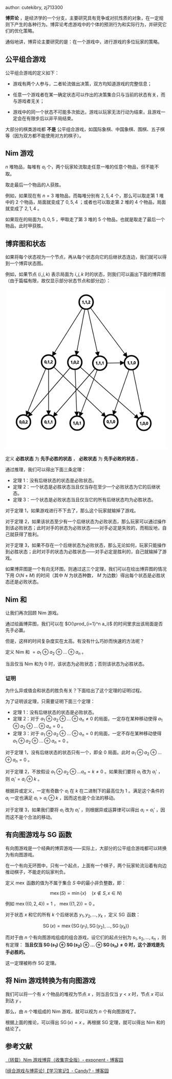 author: cutekibry, zj713300

 **博弈论** ，是经济学的一个分支，主要研究具有竞争或对抗性质的对象，在一定规则下产生的各种行为。博弈论考虑游戏中的个体的预测行为和实际行为，并研究它们的优化策略。

通俗地讲，博弈论主要研究的是：在一个游戏中，进行游戏的多位玩家的策略。

## 公平组合游戏

公平组合游戏的定义如下：

-   游戏有两个人参与，二者轮流做出决策，双方均知道游戏的完整信息；

-   任意一个游戏者在某一确定状态可以作出的决策集合只与当前的状态有关，而与游戏者无关；

-   游戏中的同一个状态不可能多次抵达，游戏以玩家无法行动为结束，且游戏一定会在有限步后以非平局结束。

大部分的棋类游戏都 **不是** 公平组合游戏，如国际象棋、中国象棋、围棋、五子棋等（因为双方都不能使用对方的棋子）。

## Nim 游戏

 $n$ 堆物品，每堆有 $a_i$ 个，两个玩家轮流取走任意一堆的任意个物品，但不能不取。

取走最后一个物品的人获胜。

例如，如果现在有 $n=3$ 堆物品，而每堆分别有 $2, 5, 4$ 个，那么可以取走第 $1$ 堆中的 $2$ 个物品，局面就变成了 $0, 5, 4$ ；或者也可以取走第 $2$ 堆的 $4$ 个物品，局面就变成了 $2, 1, 4$ 。

如果现在的局面为 $0, 0, 5$ ，甲取走了第 $3$ 堆的 $5$ 个物品，也就是取走了最后一个物品，此时甲获胜。

## 博弈图和状态

如果将每个状态视为一个节点，再从每个状态向它的后继状态连边，我们就可以得到一个博弈状态图。

例如，如果节点 $(i, j, k)$ 表示局面为 $i, j, k$ 时的状态，则我们可以画出下面的博弈图（由于篇幅有限，故仅显示部分状态节点和部分边）：

![博弈图的例子](./images/game1.png)

定义 **必胜状态** 为 **先手必胜的状态** ， **必败状态** 为 **先手必败的状态** 。

通过推理，我们可以得出下面三条定理：

-   定理 1：没有后继状态的状态是必败状态。
-   定理 2：一个状态是必胜状态当且仅当存在至少一个必败状态为它的后继状态。
-   定理 3：一个状态是必败状态当且仅当它的所有后继状态均为必胜状态。

对于定理 1，如果游戏进行不下去了，那么这个玩家就输掉了游戏。

对于定理 2，如果该状态至少有一个后继状态为必败状态，那么玩家可以通过操作到该必败状态；此时对手的状态为必败状态——对手必定是失败的，而相反地，自己就获得了胜利。

对于定理 3，如果不存在一个后继状态为必败状态，那么无论如何，玩家只能操作到必胜状态；此时对手的状态为必胜状态——对手必定是胜利的，自己就输掉了游戏。

如果博弈图是一个有向无环图，则通过这三个定理，我们可以在绘出博弈图的情况下用 $O(N+M)$ 的时间（其中 $N$ 为状态种数， $M$ 为边数）得出每个状态是必胜状态还是必败状态。

## Nim 和

让我们再次回顾 Nim 游戏。

通过绘画博弈图，我们可以在 $O(\prod_{i=1}^n a_i)$ 的时间里求出该局面是否先手必赢。

但是，这样的时间复杂度实在太高。有没有什么巧妙而快速的方法呢？

定义 Nim 和 $=a_1 \oplus a_2 \oplus \ldots \oplus a_n$ 。

当且仅当 Nim 和为 $0$ 时，该状态为必败状态；否则该状态为必胜状态。

### 证明

为什么异或值会和状态的胜负有关？下面给出了这个定理的证明过程。

为了证明该定理，只需要证明下面三个定理：

-   定理 1：没有后继状态的状态是必败状态。
-   定理 2：对于 $a_1 \oplus a_2 \oplus \ldots \oplus a_n \neq 0$ 的局面，一定存在某种移动使得 $a_1 \oplus a_2 \oplus \ldots \oplus a_n = 0$ 。
-   定理 3：对于 $a_1 \oplus a_2 \oplus \ldots \oplus a_n = 0$ 的局面，一定不存在某种移动使得 $a_1 \oplus a_2 \oplus \ldots \oplus a_n = 0$ 。

对于定理 1，没有后继状态的状态只有一个，即全 $0$ 局面。此时 $a_1 \oplus a_2 \oplus \ldots \oplus a_n = 0$ 。

对于定理 2，不放假设 $a_1 \oplus a_2 \oplus \ldots a_n = k \neq 0$ 。如果我们要将 $a_i$ 改为 $a_i'$ ，则 $a_i'=a_i \oplus k$ 。

根据异或定义，一定有奇数个 $a_i$ 在 $k$ 在二进制下的最高位为 $1$ 。满足这个条件的 $a_i$ 一定也满足 $a_i > a_i \oplus k$ ，因而这也是个合法的移动。

对于定理 3，如果我们要将 $a_i$ 改为 $a_i'$ ，则根据异或运算律可以得出 $a_i=a_i'$ ，因而这不是个合法的移动。

## 有向图游戏与 SG 函数

有向图游戏是一个经典的博弈游戏——实际上，大部分的公平组合游戏都可以转换为有向图游戏。

在一个有向无环图中，只有一个起点，上面有一个棋子，两个玩家轮流沿着有向边推动棋子，不能走的玩家判负。

定义 $\operatorname{mex}$ 函数的值为不属于集合 $S$ 中的最小非负整数，即：

$$
\operatorname{mex}(S)=\min\{x\} \quad (x \notin S, x \in N)
$$

例如 $\operatorname{mex}(\{0, 2, 4\})=1$ ， $\operatorname{mex}(\{1, 2\})=0$ 。

对于状态 $x$ 和它的所有 $k$ 个后继状态 $y_1, y_2, \ldots, y_k$ ，定义 $\operatorname{SG}$ 函数：

$$
\operatorname{SG}(x)=\operatorname{mex}\{\operatorname{SG}(y_1), \operatorname{SG}(y_2), \ldots, \operatorname{SG}(y_k)\}
$$

而对于由 $n$ 个有向图游戏组成的组合游戏，设它们的起点分别为 $s_1, s_2, \ldots, s_n$ ，则有定理： **当且仅当 $\operatorname{SG}(s_1) \oplus \operatorname{SG}(s_2) \oplus \ldots \oplus \operatorname{SG}(s_n) \neq 0$ 时，这个游戏是先手必胜的。** 

这一定理被称作 SG 定理。

## 将 Nim 游戏转换为有向图游戏

我们可以将一个有 $x$ 个物品的堆视为节点 $x$ ，则当且仅当 $y<x$ 时，节点 $x$ 可以到达 $y$ 。

那么，由 $n$ 个堆组成的 Nim 游戏，就可以视为 $n$ 个有向图游戏了。

根据上面的推论，可以得出 $\operatorname{SG}(x)=x$ 。再根据 SG 定理，就可以得出 Nim 和的结论了。

## 参考文献

 [（转载）Nim 游戏博弈（收集完全版）- exponent - 博客园](http://www.cnblogs.com/exponent/articles/2141477.html) 

 [\[组合游戏与博弈论\]【学习笔记】- Candy? - 博客园](https://www.cnblogs.com/candy99/p/6548836.html) 